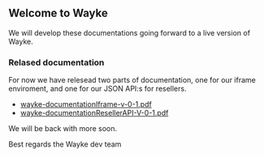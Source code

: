 ## Welcome to Wayke

We will develop these documentations going forward to a live version of Wayke.

### Relased documentation
For now we have relesead two parts of documentation, one for our iframe enviroment, and one for our JSON API:s for resellers.

- [wayke-documentationIframe-v-0-1.pdf](wayketech.github.io/docs/iframe/wayke-documentationIframe-v-0-1.pdf)
- [wayke-documentationResellerAPI-V-0-1.pdf](wayketech.github.io/docs/api/wayke-documentationResellerAPI-V-0-1.pdf)

We will be back with more soon.

Best regards
the Wayke dev team